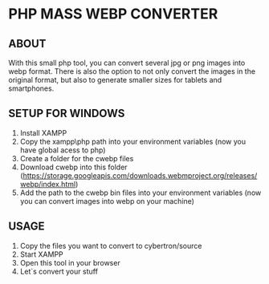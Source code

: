 # PHP MASS WEBP CONVERTER

## ABOUT

With this small php tool, you can convert several jpg or png images into webp format. There is also the option to not only convert the images in the original format, but also to generate smaller sizes for tablets and smartphones.

## SETUP FOR WINDOWS

1. Install XAMPP
2. Copy the xampp\php path into your environment variables (now you have global acess to php)
3. Create a folder for the cwebp files
4. Download cwebp into this folder (https://storage.googleapis.com/downloads.webmproject.org/releases/webp/index.html)
5. Add the path to the cwebp bin files into your environment variables (now you can convert images into webp on your machine)

## USAGE

1. Copy the files you want to convert to cybertron/source
2. Start XAMPP
3. Open this tool in your browser
4. Let`s convert your stuff
